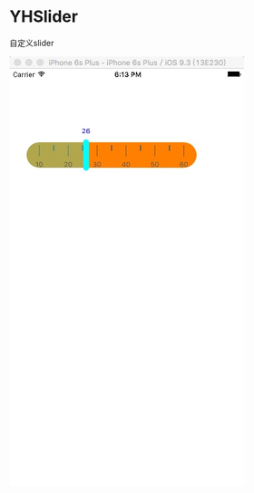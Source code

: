 # YHSlider
自定义slider

![image](https://github.com/Hidebush/YHSlider/blob/master/yhSlider.png?raw=true)
